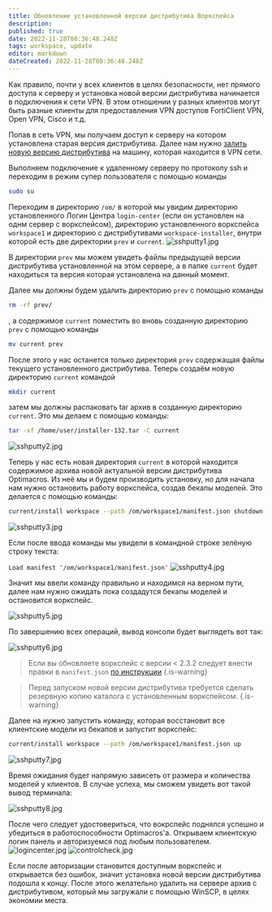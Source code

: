 ```yaml
---
title: Обновление установленной версии дистрибутива Воркспейса
description: 
published: true
date: 2022-11-28T08:36:48.248Z
tags: workspace, update
editor: markdown
dateCreated: 2022-11-28T08:36:48.248Z
---
```


Как правило, почти у всех клиентов в целях безопасности, нет прямого доступа к серверу и установка новой версии дистрибутива начинается в подключения к сети VPN. В этом отношении у разных клиентов могут быть разные клиенты для 
предоставления VPN доступов FortiClient VPN, Open VPN, Cisco и т.д.

Попав в сеть VPN, мы получаем доступ к серверу на котором установлена старая версия дистрибутива. Далее нам нужно [залить новую версию дистрибутива](/ru/workspace/maintenance/upload) на машину, которая находится в VPN сети. 

Выполняем подключение к удаленному серверу по протоколу ssh и переходим в режим супер пользователя с помощью команды 
```bash 
sudo su
``` 
Переходим в директорию ```/om/``` в которой мы увидим директорию установленного Логин Центра ```login-center``` (если он установлен на однм сервер с воркспейсом), директорию установленного воркспейса ```workspace1``` и директорию с дистрибутивами ```workspace-installer```, внутри которой есть две директории ```prev``` и ```current```.
![sshputty1.jpg](/maintenance/sshputty1.jpg)


В директории ```prev``` мы можем увидеть файлы предыдущей версии дистрибутива установленной на этом сервере, а в папке ```current``` будет находиться та версия которая установлена на данный момент.

Далее мы должны будем удалить директорию ```prev``` с помощью команды 
```bash 
rm -rf prev/
```
, а содержимое ```current``` поместить во вновь созданную директорию ```prev``` с помощью команды 
```bash
mv current prev
```
После этого у нас останется только директория ```prev``` содержащая файлы текущего установленного дистрибутива. Теперь создаём новую директорию ```current``` командой 
```bash
mkdir current
```
затем мы должны распаковать tar архив в созданную директорию ```current```. Это мы делаем с помощью команды:

```bash
tar -xf /home/user/installer-132.tar -C current
```
![sshputty2.jpg](/maintenance/sshputty2.jpg)

Теперь у нас есть новая директория ```current``` в которой находится содержимое архива новой актуальной версии дистрибутива Optimacros. Из неё мы и будем производить установку, но для начала нам нужно остановить работу воркспейса, создав бекапы моделей. Это делается с помощью команды:
 
``` bash
current/install workspace --path /om/workspace1/manifest.json shutdown
```
![sshputty3.jpg](/maintenance/sshputty3.jpg)


Если после ввода команды мы увидели в командной строке зелёную строку текста: 

```Load manifest '/om/workspace1/manifest.json'```
![sshputty4.jpg](/maintenance/sshputty4.jpg)

Значит мы ввели команду правильно и находимся на верном пути, далее нам нужно ожидать пока создадутся бекапы моделей и остановится воркспейс.

![sshputty5.jpg](/maintenance/sshputty5.jpg)

По завершению всех операций, вывод консоли будет выглядеть вот так:

![sshputty6.jpg](/maintenance/sshputty6.jpg)
> Если вы обновляете воркспейс с версии < 2.3.2 следует внести правки в `manifest.json` [по инструкции](/ru/workspace/maintenance/update2.3.2)
{.is-warning}

> Перед запуском новой версии дистрибутива требуется сделать резервную копию каталога с установленным воркспейсом. 
{.is-warning}


Далее на нужно запустить команду, которая восстановит все клиентские модели из бекапов и запустит воркспейс:

```bash
current/install workspace --path /om/workspace1/manifest.json up
```

![sshputty7.jpg](/maintenance/sshputty7.jpg)

Время ожидания будет напрямую зависеть от размера и количества моделей у клиентов. В случае успеха, мы сможем увидеть 
вот такой вывод терминала:

![sshputty8.jpg](/maintenance/sshputty8.jpg)


После чего следует удостовериться, что вокрспейс поднялся успешно и убедиться в работоспособности Optimacros'а. Открываем клиентскую логин панель и авторизуемся под любым пользователем.
![logincenter.jpg](/maintenance/logincenter.jpg)
![controlcheck.jpg](/maintenance/controlcheck.jpg)

Если после авторизации становится доступным воркспейс и открывается без ошибок, значит установка новой версии дистрибутива подошла к концу. После этого желательно удалить на сервере архив с дистрибутивом, который мы загружали с помощью WinSCP, в целях экономии места.